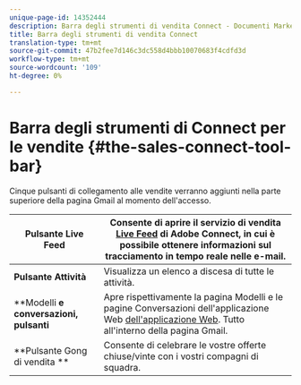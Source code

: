 ```yaml
---
unique-page-id: 14352444
description: Barra degli strumenti di vendita Connect - Documenti Marketo - Documentazione del prodotto
title: Barra degli strumenti di vendita Connect
translation-type: tm+mt
source-git-commit: 47b2fee7d146c3dc558d4bbb10070683f4cdfd3d
workflow-type: tm+mt
source-wordcount: '109'
ht-degree: 0%

---
```



# Barra degli strumenti di Connect per le vendite {#the-sales-connect-tool-bar}

Cinque pulsanti di collegamento alle vendite verranno aggiunti nella parte superiore della pagina Gmail al momento dell&#39;accesso.

| **Pulsante Live Feed** | Consente di aprire il servizio di vendita [Live Feed](http://toutapp.com/next#live) di Adobe Connect, in cui è possibile ottenere informazioni sul tracciamento in tempo reale nelle e-mail. |
|---|---|
| **Pulsante Attività** | Visualizza un elenco a discesa di tutte le attività. |
| **Modelli **e conversazioni, pulsanti** | Apre rispettivamente la pagina Modelli e le pagine Conversazioni dell&#39;applicazione Web [dell&#39;applicazione Web](http://toutapp.com/login). Tutto all&#39;interno della pagina Gmail. |
| **Pulsante Gong di vendita ** | Consente di celebrare le vostre offerte chiuse/vinte con i vostri compagni di squadra. |

